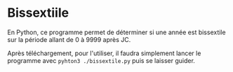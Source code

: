 # Bissextiile

En Python, ce programme permet de déterminer si une année est bissextile sur la période allant de 0 à 9999 après JC.

Après téléchargement, pour l'utiliser, il faudra simplement lancer le programme avec `pyhton3 ./bissextile.py` puis se laisser guider.

